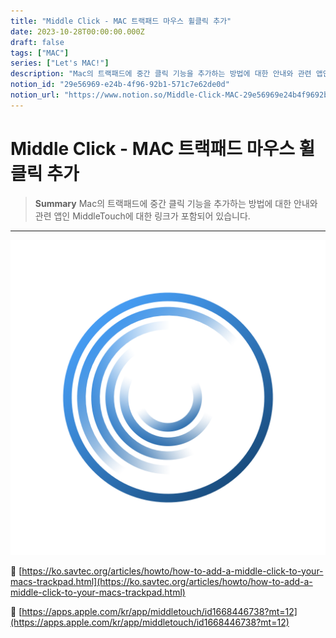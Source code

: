 ```yaml
---
title: "Middle Click - MAC 트랙패드 마우스 휠클릭 추가"
date: 2023-10-28T00:00:00.000Z
draft: false
tags: ["MAC"]
series: ["Let's MAC!"]
description: "Mac의 트랙패드에 중간 클릭 기능을 추가하는 방법에 대한 안내와 관련 앱인 MiddleTouch에 대한 링크가 포함되어 있습니다."
notion_id: "29e56969-e24b-4f96-92b1-571c7e62de0d"
notion_url: "https://www.notion.so/Middle-Click-MAC-29e56969e24b4f9692b1571c7e62de0d"
---
```


# Middle Click - MAC 트랙패드 마우스 휠클릭 추가

> **Summary**
> Mac의 트랙패드에 중간 클릭 기능을 추가하는 방법에 대한 안내와 관련 앱인 MiddleTouch에 대한 링크가 포함되어 있습니다.

---

![Image](image_9dadd15a9c55.png)

🔗 [https://ko.savtec.org/articles/howto/how-to-add-a-middle-click-to-your-macs-trackpad.html](https://ko.savtec.org/articles/howto/how-to-add-a-middle-click-to-your-macs-trackpad.html)

🔗 [https://apps.apple.com/kr/app/middletouch/id1668446738?mt=12](https://apps.apple.com/kr/app/middletouch/id1668446738?mt=12)


